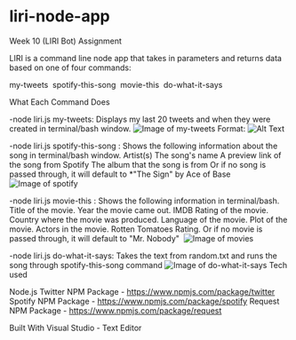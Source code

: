 # liri-node-app
 Week 10 (LIRI Bot) Assignment
 
 LIRI is a command line node app that takes in parameters and returns data based on one of four commands:
 
 my-tweets 
 spotify-this-song 
 movie-this 
 do-what-it-says 
 
 What Each Command Does
 
 -node liri.js my-tweets:
 Displays my last 20 tweets and when they were created in terminal/bash window.
 ![Image of my-tweets]((https://ryanpatrck.github.com/tweets.png))
 Format: ![Alt Text](url)
 
 -node liri.js spotify-this-song <song name>:
 Shows the following information about the song in terminal/bash window.
 Artist(s)
 The song's name
 A preview link of the song from Spotify
 The album that the song is from
 Or if no song is passed through, it will default to *"The Sign" by Ace of Base
 ![Image of spotify]((https://ryanpatrck.github.com/spotify.png))
 
 -node liri.js movie-this <movie name>:
 Shows the following information in terminal/bash.
 Title of the movie.
 Year the movie came out.
 IMDB Rating of the movie.
 Country where the movie was produced.
 Language of the movie.
 Plot of the movie.
 Actors in the movie.
 Rotten Tomatoes Rating.
 Or if no movie is passed through, it will default to "Mr. Nobody" 
 ![Image of movies]((https://ryanpatrck.github.com/movies.png))
 
 -node liri.js do-what-it-says:
 Takes the text from random.txt and runs the song through spotify-this-song command
  ![Image of do-what-it-says]((https://ryanpatrck.github.com/itsays.png))
 Tech used
 
 Node.js
 Twitter NPM Package - https://www.npmjs.com/package/twitter
 Spotify NPM Package - https://www.npmjs.com/package/spotify
 Request NPM Package - https://www.npmjs.com/package/request


Built With
Visual Studio - Text Editor

 
 

